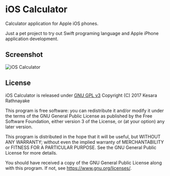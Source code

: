 #  iOS Calculator

Calculator application for Apple iOS phones.

Just a pet project to try out Swift programing language and Apple iPhone application development.

## Screenshot
![iOS Calculator](https://i.imgur.com/DNRna4F.png)

## License
iOS Calculator is released under [GNU GPL v3](LICENSE)
Copyright (C) 2017 Kesara Rathnayake

This program is free software: you can redistribute it and/or modify
it under the terms of the GNU General Public License as published by
the Free Software Foundation, either version 3 of the License, or
(at your option) any later version.

This program is distributed in the hope that it will be useful,
but WITHOUT ANY WARRANTY; without even the implied warranty of
MERCHANTABILITY or FITNESS FOR A PARTICULAR PURPOSE.  See the
GNU General Public License for more details.

You should have received a copy of the GNU General Public License
along with this program.  If not, see <https://www.gnu.org/licenses/>.
